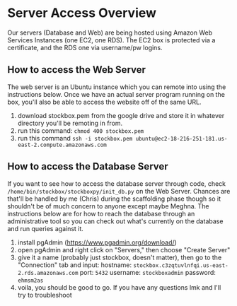 # Server Access Overview

Our servers (Database and Web) are being hosted using Amazon Web Services Instances (one EC2, one RDS). The EC2 box is protected via a certificate, and the RDS one via username/pw logins.

## How to access the Web Server

The web server is an Ubuntu instance which you can remote into using the instructions below. Once we have an actual server program running on the box, you'll also be able to access the website off of the same URL.

1. download stockbox.pem from the google drive and store it in whatever directory you'll be remoting in from.
2. run this command: `chmod 400 stockbox.pem`
3. run this command `ssh -i stockbox.pem ubuntu@ec2-18-216-251-181.us-east-2.compute.amazonaws.com`

## How to access the Database Server

If you want to see how to access the database server through code, check `/home/bin/stockbox/stockboxpy/init_db.py` on the Web Server. Chances are that'll be handled by me (Chris) during the scaffolding phase though so it shouldn't be of much concern to anyone except maybe Meghna. The instructions below are for how to reach the database through an administrative tool so you can check out what's currently on the database and run queries against it. 

1. install pgAdmin (https://www.pgadmin.org/download/)
2. open pgAdmin and right click on "Servers," then choose "Create Server"
3. give it a name (probably just stockbox, doesn't matter), then go to the "Connection" tab and input:
hostname: `stockbox.c3zqtuvlnfqi.us-east-2.rds.amazonaws.com`
port: `5432`
username: `stockboxadmin`
password: `ehmsm2as`
4. voila, you should be good to go. If you have any questions lmk and I'll try to troubleshoot